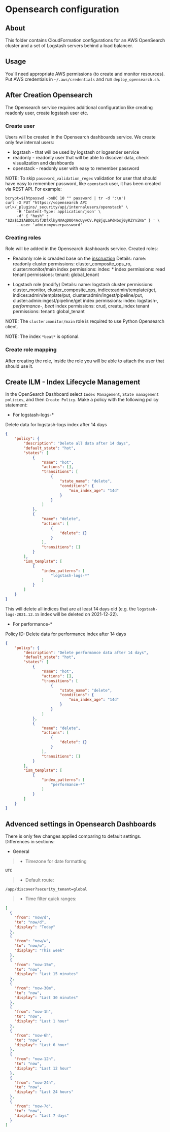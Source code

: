 # Opensearch configuration

## About

This folder contains CloudFormation configurations for an AWS OpenSearch cluster and a set of Logstash servers behind a load balancer.

## Usage

You'll need appropriate AWS permissions (to create and monitor resources). Put AWS credentials in `~/.aws/credentials` and run `deploy_opensearch.sh`.

## After Creation Opensearch

The Opensearch service requires additional configuration like creating readonly user, create logstash user etc.

### Create user

Users will be created in the Opensearch dashboards service.
We create only few internal users:

* logstash - that will be used by logstash or logsender service
* readonly - readonly user that will be able to discover data, check visualization and dashboards
* openstack - readonly user with easy to remember password

NOTE:
To skip `password_validation_regex` validation for user that should have easy to remember password, like `openstack` user,
it has been created via REST API. For example:

```shell
bcrypt=$(htpasswd -bnBC 10 "" password | tr -d ':\n')
curl -X PUT "https://<opensearch API url>/_plugins/_security/api/internalusers/openstack" \
     -H 'Content-Type: application/json' \
     -d' { "hash" : "$2a$12$ABDOLV5fJDfXlkyNVAqD0O4AcUyvCV.Pq8jqLaPdHbsj0yRZYniNa" } ' \
     --user 'admin:myuserpassword'
```

### Creating roles

Role will be added in the Opensearch dashboards service.
Created roles:

* Readonly role is creaded base on the [inscruction](https://opensearch.org/docs/latest/security-plugin/access-control/users-roles/#set-up-a-read-only-user-in-opensearch-dashboards)
Details:
  name: readonly
  cluster permissions: cluster_composite_ops_ro, cluster:monitor/main
  index permissions:
    index: *
    index permissions: read
  tenant permissions:
    tenant: global_tenant

* Logstash role (modify)
Details:
  name: logstash
  cluster permissions: cluster_monitor, cluster_composite_ops, indices:admin/template/get, indices:admin/template/put, cluster:admin/ingest/pipeline/put, cluster:admin:ingest/pipeline/get
  index permissions:
    index: logstash-*, performance-*, *beat*
    index permissions: crud, create_index
  tenant permissions:
    tenant: global_tenant

NOTE:
The `cluster:monitor/main` role is required to use Python Opensearch client.

NOTE:
The index `*beat*` is optional.

### Create role mapping

After creating the role, inside the role you will be able to attach the user that should use it.

## Create ILM - Index Lifecycle Management

In the OpenSearch Dashboard select `Index Management`, `State management policies`, and then `Create Policy`. Make a policy with the following policy statement:

* For logstash-logs-*

Delete data for logstash-logs index after 14 days

```json
{
    "policy": {
        "description": "Delete all data after 14 days",
        "default_state": "hot",
        "states": [
            {
                "name": "hot",
                "actions": [],
                "transitions": [
                    {
                        "state_name": "delete",
                        "conditions": {
                            "min_index_age": "14d"
                        }
                    }
                ]
            },
            {
                "name": "delete",
                "actions": [
                    {
                        "delete": {}
                    }
                ],
                "transitions": []
            }
        ],
        "ism_template": [
            {
                "index_patterns": [
                    "logstash-logs-*"
                ]
            }
        ]
    }
}
```

This will delete all indices that are at least 14 days old (e.g. the `logstash-logs-2021.12.15` index will be deleted on 2021-12-22).

* For performance-*

Policy ID: Delete data for performance index after 14 days

```json
{
    "policy": {
        "description": "Delete performance data after 14 days",
        "default_state": "hot",
        "states": [
            {
                "name": "hot",
                "actions": [],
                "transitions": [
                    {
                        "state_name": "delete",
                        "conditions": {
                            "min_index_age": "14d"
                        }
                    }
                ]
            },
            {
                "name": "delete",
                "actions": [
                    {
                        "delete": {}
                    }
                ],
                "transitions": []
            }
        ],
        "ism_template": [
            {
                "index_patterns": [
                    "performance-*"
                ]
            }
        ]
    }
}
```

## Advenced settings in Opensearch Dashboards

There is only few changes applied comparing to default settings.
Differences in sections:

* General

> * Timezone for date formatting

```shell
UTC
```

> * Default route:

```shell
/app/discover?security_tenant=global
```

> * Time filter quick ranges:

```json
[
  {
    "from": "now/d",
    "to": "now/d",
    "display": "Today"
  },
  {
    "from": "now/w",
    "to": "now/w",
    "display": "This week"
  },
  {
    "from": "now-15m",
    "to": "now",
    "display": "Last 15 minutes"
  },
  {
    "from": "now-30m",
    "to": "now",
    "display": "Last 30 minutes"
  },
  {
    "from": "now-1h",
    "to": "now",
    "display": "Last 1 hour"
  },
  {
    "from": "now-6h",
    "to": "now",
    "display": "Last 6 hour"
  },
  {
    "from": "now-12h",
    "to": "now",
    "display": "Last 12 hour"
  },
  {
    "from": "now-24h",
    "to": "now",
    "display": "Last 24 hours"
  },
  {
    "from": "now-7d",
    "to": "now",
    "display": "Last 7 days"
  }
]
```
